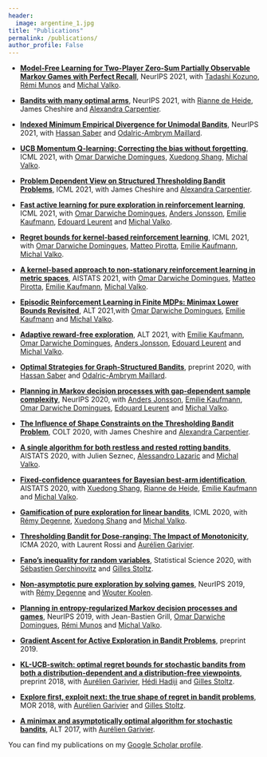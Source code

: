 ```yaml
---
header:
  image: argentine_1.jpg
title: "Publications"
permalink: /publications/
author_profile: False
---
```

* [**Model-Free Learning for Two-Player Zero-Sum Partially Observable Markov Games with Perfect Recall**](https://arxiv.org/pdf/2106.06279.pdf), NeurIPS 2021, with [Tadashi Kozuno](https://tadashik.github.io/), [Rémi Munos](http://researchers.lille.inria.fr/munos/) and [Michal Valko](http://researchers.lille.inria.fr/~valko/hp/).


* [**Bandits with many optimal arms**](https://arxiv.org/pdf/2103.12452.pdf), NeurIPS 2021, with [Rianne de Heide](https://homepages.cwi.nl/~heide/), James Cheshire and [Alexandra Carpentier](https://sites.google.com/site/alexandracarpentierresearch).


* [**Indexed Minimum Empirical Divergence for Unimodal Bandits**](https://arxiv.org/pdf/2006.16569.pdf), NeurIPS 2021, with [Hassan Saber](https://hassansaber.com/) and [Odalric-Ambrym Maillard](http://odalricambrymmaillard.neowordpress.fr/).



* [**UCB Momentum Q-learning: Correcting the bias without forgetting**](https://arxiv.org/pdf/2103.01312.pdf), ICML 2021, with [Omar Darwiche Domingues](https://omardrwch.github.io/), [Xuedong Shang](https://xuedong.github.io/about/), [Michal Valko](http://researchers.lille.inria.fr/~valko/hp/).

* [**Problem Dependent View on Structured Thresholding Bandit Problems**](https://arxiv.org/pdf/2106.10166.pdf), ICML 2021, with James Cheshire and [Alexandra Carpentier](https://sites.google.com/site/alexandracarpentierresearch).

* [**Fast active learning for pure exploration in reinforcement learning**](https://arxiv.org/pdf/2007.13442.pdf), ICML 2021, with [Omar Darwiche Domingues](https://omardrwch.github.io/), [Anders Jonsson](https://www.upf.edu/web/anders-jonsson), [Emilie Kaufmann](http://chercheurs.lille.inria.fr/ekaufman/), [Edouard Leurent](http://edouardleurent.com/) and [Michal Valko](http://researchers.lille.inria.fr/~valko/hp/).

* [**Regret bounds for kernel-based reinforcement learning**](https://arxiv.org/pdf/2004.05599), ICML 2021, with [Omar Darwiche Domingues](https://omardrwch.github.io/), [Matteo Pirotta](https://teopir.github.io/), [Emilie Kaufmann](http://chercheurs.lille.inria.fr/ekaufman/), [Michal Valko](http://researchers.lille.inria.fr/~valko/hp/).

* [**A kernel-based approach to non-stationary reinforcement learning in metric spaces**](https://arxiv.org/pdf/2007.05078.pdf), AISTATS 2021, with
[Omar Darwiche Domingues](https://omardrwch.github.io/), [Matteo Pirotta](https://teopir.github.io/), [Emilie Kaufmann](http://chercheurs.lille.inria.fr/ekaufman/), [Michal Valko](http://researchers.lille.inria.fr/~valko/hp/).

* [**Episodic Reinforcement Learning in Finite MDPs: Minimax Lower Bounds Revisited**](https://arxiv.org/pdf/2010.03531.pdf), ALT 2021,with [Omar Darwiche Domingues](https://omardrwch.github.io/), [Emilie Kaufmann](http://chercheurs.lille.inria.fr/ekaufman/) and [Michal Valko](http://researchers.lille.inria.fr/~valko/hp/).

* [**Adaptive reward-free exploration**](https://arxiv.org/pdf/2006.06294), ALT 2021, with [Emilie Kaufmann](http://chercheurs.lille.inria.fr/ekaufman/), [Omar Darwiche Domingues](https://omardrwch.github.io/), [Anders Jonsson](https://www.upf.edu/web/anders-jonsson), [Edouard Leurent](http://edouardleurent.com/) and [Michal Valko](http://researchers.lille.inria.fr/~valko/hp/).

* [**Optimal Strategies for Graph-Structured Bandits**](https://arxiv.org/pdf/2007.03224), preprint 2020, with [Hassan Saber](https://hassansaber.com/) and [Odalric-Ambrym Maillard](http://odalricambrymmaillard.neowordpress.fr/).


* [**Planning in Markov decision processes with gap-dependent sample complexity**](https://arxiv.org/pdf/2006.05879), NeurIPS 2020, with [Anders Jonsson](https://www.upf.edu/web/anders-jonsson), [Emilie Kaufmann](http://chercheurs.lille.inria.fr/ekaufman/), [Omar Darwiche Domingues](https://omardrwch.github.io/), [Edouard Leurent](http://edouardleurent.com/) and [Michal Valko](http://researchers.lille.inria.fr/~valko/hp/).

* [**The Influence of Shape Constraints on the Thresholding Bandit Problem**](https://arxiv.org/pdf/2006.10006.pdf), COLT 2020, with James Cheshire and [Alexandra Carpentier](https://sites.google.com/site/alexandracarpentierresearch).

* [**A single algorithm for both restless and rested rotting bandits**](http://proceedings.mlr.press/v108/seznec20a/seznec20a.pdf), AISTATS 2020, with Julien Seznec, [Alessandro Lazaric](http://researchers.lille.inria.fr/~lazaric/Webpage/Home/Home.html) and [Michal Valko](http://researchers.lille.inria.fr/~valko/hp/).

* [**Fixed-confidence guarantees for Bayesian best-arm identification**](https://arxiv.org/pdf/1910.10945.pdf), AISTATS 2020, with [Xuedong Shang](https://xuedong.github.io/about/), [Rianne de Heide](https://homepages.cwi.nl/~heide/), [Emilie Kaufmann](http://chercheurs.lille.inria.fr/ekaufman/) and [Michal Valko](http://researchers.lille.inria.fr/~valko/hp/).

* [**Gamification of pure exploration for linear bandits**](http://proceedings.mlr.press/v119/degenne20a/degenne20a.pdf), ICML 2020, with [Rémy Degenne](https://remydegenne.github.io/), [Xuedong Shang](https://xuedong.github.io/about/) and [Michal Valko](http://researchers.lille.inria.fr/~valko/hp/).

* [**Thresholding Bandit for Dose-ranging: The Impact of Monotonicity**](https://arxiv.org/pdf/1711.04454.pdf), ICMA 2020, with Laurent Rossi and [Aurélien Garivier](http://www.math.univ-toulouse.fr/%7Eagarivie/).

* [**Fano’s inequality for random variables**](https://arxiv.org/pdf/1702.05985.pdf), Statistical Science 2020, with [Sébastien Gerchinovitz](https://www.math.univ-toulouse.fr/%7Esgerchin/) and [Gilles Stoltz](http://stoltz.perso.math.cnrs.fr/).

* [**Non-asymptotic pure exploration by solving games**](https://arxiv.org/pdf/1906.10431), NeurIPS 2019, with [Rémy Degenne](https://remydegenne.github.io/) and [Wouter Koolen](http://wouterkoolen.info/).

* [**Planning in entropy-regularized Markov decision processes and games**](https://proceedings.neurips.cc/paper/2019/file/50982fb2f2cfa186d335310461dfa2be-Paper.pdf), NeurIPS 2019, with Jean-Bastien Grill, [Omar Darwiche Domingues](https://omardrwch.github.io/), [Rémi Munos](http://researchers.lille.inria.fr/munos/) and [Michal Valko](http://researchers.lille.inria.fr/~valko/hp/).

* [**Gradient Ascent for Active Exploration in Bandit Problems**](https://arxiv.org/pdf/1905.08165.pdf), preprint 2019.

* [**KL-UCB-switch: optimal regret bounds for stochastic bandits from both a distribution-dependent and a distribution-free viewpoints**](https://arxiv.org/pdf/1805.05071.pdf), preprint 2018, with [Aurélien Garivier](http://www.math.univ-toulouse.fr/%7Eagarivie/), [Hédi Hadiji](https://www.imo.universite-paris-saclay.fr/~hadiji/) and [Gilles Stoltz](http://stoltz.perso.math.cnrs.fr/).

* [**Explore first, exploit next: the true shape of regret in bandit problems**](https://arxiv.org/pdf/1602.07182.pdf), MOR 2018, with [Aurélien Garivier](http://www.math.univ-toulouse.fr/%7Eagarivie/) and [Gilles Stoltz](http://stoltz.perso.math.cnrs.fr/).

* [**A minimax and asymptotically optimal algorithm for stochastic bandits**](https://arxiv.org/pdf/1702.07211.pdf), ALT 2017, with [Aurélien Garivier](http://www.math.univ-toulouse.fr/%7Eagarivie/).

You can find my publications on my [Google Scholar profile](https://scholar.google.com/citations?user=KXimUncAAAAJ&hl=en").
